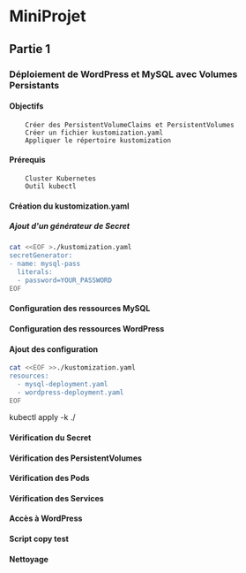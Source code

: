 # MiniProjet
## Partie 1
### Déploiement de WordPress et MySQL avec Volumes Persistants
#### Objectifs

    	Créer des PersistentVolumeClaims et PersistentVolumes
    	Créer un fichier kustomization.yaml
    	Appliquer le répertoire kustomization

#### Prérequis

	    Cluster Kubernetes
    	Outil kubectl

#### Création du kustomization.yaml
##### Ajout d'un générateur de Secret

```bash
cat <<EOF >./kustomization.yaml
secretGenerator:
- name: mysql-pass
  literals:
  - password=YOUR_PASSWORD
EOF
```

#### Configuration des ressources MySQL
#### Configuration des ressources WordPress
#### Ajout des configuration
```bash
cat <<EOF >>./kustomization.yaml
resources:
  - mysql-deployment.yaml
  - wordpress-deployment.yaml
EOF
```
kubectl apply -k ./
#### Vérification du Secret
#### Vérification des PersistentVolumes
#### Vérification des Pods
#### Vérification des Services
#### Accès à WordPress
#### Script copy test
#### Nettoyage

